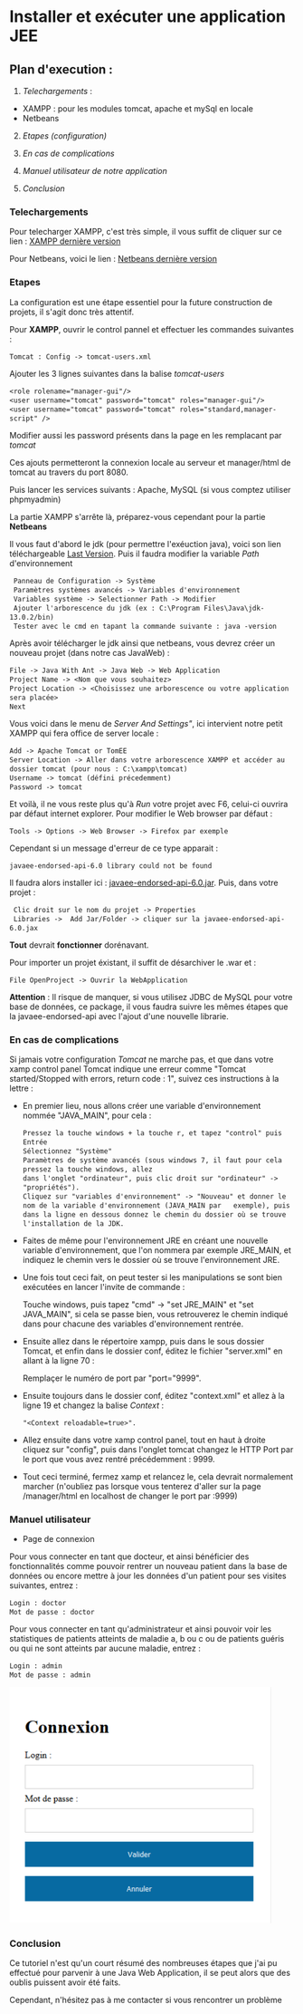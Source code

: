 # Installer et exécuter une application JEE

## Plan d'execution :

1. *Telechargements* :
  * XAMPP : pour les modules tomcat, apache et mySql en locale 
  * Netbeans
    
2. *Etapes (configuration)*

4. *En cas de complications*

5. *Manuel utilisateur de notre application*

3. *Conclusion* 

### Telechargements

Pour telecharger XAMPP, c'est très simple, il vous suffit de cliquer sur ce lien : [XAMPP dernière version](https://www.apachefriends.org/fr/index.html)

Pour Netbeans, voici le lien : [Netbeans dernière version](https://netbeans.apache.org/download/)

### Etapes

La configuration est une étape essentiel pour la future construction de projets, il s'agit donc très attentif.

Pour **XAMPP**, ouvrir le control pannel et effectuer les commandes suivantes :

    Tomcat : Config -> tomcat-users.xml
    
Ajouter les 3 lignes suivantes dans la balise *tomcat-users*
 
    <role rolename="manager-gui"/>
    <user username="tomcat" password="tomcat" roles="manager-gui"/>
    <user username="tomcat" password="tomcat" roles="standard,manager-script" />
 
Modifier aussi les password présents dans la page en les remplacant par *tomcat*   

Ces ajouts permetteront la connexion locale au serveur et manager/html de tomcat au travers du port 8080.

Puis lancer les services suivants : Apache, MySQL (si vous comptez utiliser phpmyadmin)

La partie XAMPP s'arrête là, préparez-vous cependant pour la partie **Netbeans**

Il vous faut d'abord le jdk (pour permettre l'exéuction java), voici son lien téléchargeable [Last Version](https://www.oracle.com/java/technologies/javase-jdk13-downloads.html). Puis il faudra modifier la variable *Path* d'environnement

     Panneau de Configuration -> Système
     Paramètres systèmes avancés -> Variables d'environnement
     Variables système -> Selectionner Path -> Modifier
     Ajouter l'arborescence du jdk (ex : C:\Program Files\Java\jdk-13.0.2/bin)
     Tester avec le cmd en tapant la commande suivante : java -version

Après avoir télécharger le jdk ainsi que netbeans, vous devrez créer un nouveau projet (dans notre cas JavaWeb) :

    File -> Java With Ant -> Java Web -> Web Application
    Project Name -> <Nom que vous souhaitez>
    Project Location -> <Choisissez une arborescence ou votre application sera placée>
    Next
    
Vous voici dans le menu de *Server And Settings"*, ici intervient notre petit XAMPP qui fera office de server locale :

    Add -> Apache Tomcat or TomEE
    Server Location -> Aller dans votre arborescence XAMPP et accéder au dossier tomcat (pour nous : C:\xampp\tomcat)
    Username -> tomcat (défini précedemment)
    Password -> tomcat 

Et voilà, il ne vous reste plus qu'à *Run* votre projet avec F6, celui-ci ouvrira par défaut internet explorer. Pour modifier le Web browser par défaut :

    Tools -> Options -> Web Browser -> Firefox par exemple 
    
Cependant si un message d'erreur de ce type apparait :

    javaee-endorsed-api-6.0 library could not be found 
    
Il faudra alors installer ici : [javaee-endorsed-api-6.0.jar](http://www.java2s.com/Code/Jar/j/Downloadjavaeeendorsedapi60jar.htm). Puis, dans votre projet :

     Clic droit sur le nom du projet -> Properties
     Libraries ->  Add Jar/Folder -> cliquer sur la javaee-endorsed-api-6.0.jax
     
 **Tout** devrait **fonctionner** dorénavant.

Pour importer un projet éxistant, il suffit de désarchiver le .war et :

    File OpenProject -> Ouvrir la WebApplication
    
**Attention** : Il risque de manquer, si vous utilisez JDBC de MySQL pour votre base de données, ce package, il vous faudra suivre les mêmes étapes que la javaee-endorsed-api avec l'ajout d'une nouvelle librarie.

### En cas de complications

Si jamais votre configuration *Tomcat* ne marche pas, et que dans votre xamp control panel Tomcat
indique une erreur comme "Tomcat started/Stopped with errors, return code : 1", suivez ces instructions à
la lettre :

* En premier lieu, nous allons créer une variable d'environnement nommée "JAVA_MAIN", pour cela :

      Pressez la touche windows + la touche r, et tapez "control" puis Entrée
      Sélectionnez "Système"
      Paramètres de système avancés (sous windows 7, il faut pour cela pressez la touche windows, allez
      dans l'onglet "ordinateur", puis clic droit sur "ordinateur" -> "propriétés").
      Cliquez sur "variables d'environnement" -> "Nouveau" et donner le nom de la variable d'environnement (JAVA_MAIN par   exemple), puis dans la ligne en dessous donnez le chemin du dossier où se trouve l'installation de la JDK.

* Faites de même pour l'environnement JRE en créant une nouvelle variable d'environnement, que l'on
nommera par exemple JRE_MAIN, et indiquez le chemin vers le dossier où se trouve l'environnement
JRE.

* Une fois tout ceci fait, on peut tester si les manipulations se sont bien exécutées en lancer l'invite de
commande :

    Touche windows, puis tapez "cmd" -> "set JRE_MAIN" et "set JAVA_MAIN", si cela se passe bien, vous retrouverez le chemin indiqué dans pour chacune des variables d'environnement rentrée.

* Ensuite allez dans le répertoire xampp, puis dans le sous dossier Tomcat, et enfin dans le dossier conf,
éditez le fichier "server.xml" en allant à la ligne 70 : 
   
    Remplaçer le numéro de port par "port="9999".

* Ensuite toujours dans le dossier conf, éditez "context.xml" et allez à la ligne 19 et changez la balise *Context* :

      "<Context reloadable=true>".

* Allez ensuite dans votre xamp control panel, tout en haut à droite cliquez sur "config", puis dans l'onglet
tomcat changez le HTTP Port par le port que vous avez rentré précédemment : 9999.

* Tout ceci terminé, fermez xamp et relancez le, cela devrait normalement marcher (n'oubliez pas lorsque
vous tenterez d'aller sur la page /manager/html en localhost de changer le port par :9999)

### Manuel utilisateur

* Page de connexion 

Pour vous connecter en tant que docteur, et ainsi bénéficier des fonctionnalités comme pouvoir rentrer un
nouveau patient dans la base de données ou encore mettre à jour les données d'un patient pour ses visites
suivantes, entrez :

    Login : doctor
    Mot de passe : doctor
     
Pour vous connecter en tant qu'administrateur et ainsi pouvoir voir les statistiques de patients atteints de
maladie a, b ou c ou de patients guéris ou qui ne sont atteints par aucune maladie, entrez :

    Login : admin
    Mot de passe : admin
    
![](images/CaptureConnexion.png)
     
### Conclusion

Ce tutoriel n'est qu'un court résumé des nombreuses étapes que j'ai pu effectué pour parvenir à une Java Web Application, il se peut alors que des oublis puissent avoir été faits.

Cependant, n'hésitez pas à me contacter si vous rencontrer un problème
 


